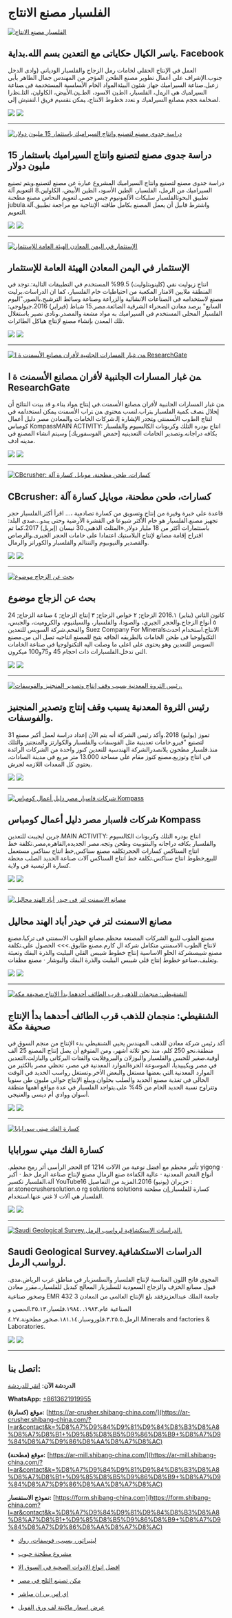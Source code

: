 # الفلسبار مصنع الانتاج

<a href="https://swt.shibang-china.com/?l=ar&img&k=%D8%A7%D9%84%D9%81%D9%84%D8%B3%D8%A8%D8%A7%D8%B1+%D9%85%D8%B5%D9%86%D8%B9+%D8%A7%D9%84%D8%A7%D9%86%D8%AA%D8%A7%D8%AC" target="_blank">![الفلسبار مصنع الانتاج](http://static.shibang-china.com/all-800x300/691.jpg)</a>

## ياسر الكيال حكاياتى مع التعدين بسم الله.بداية. Facebook
العمل فى الإنتاج الحقلى لخامات رمل الزجاج والفلسبار الوديانى (وادى الدخل جنوب.الإشراف على أعمال تطوير مصنع الطحن المؤجر من المهندس جمال الطاهر بأبى زعبل.صناعة السيراميك جهاز شئون البيئةﺍﻟﻤﻭﺍﺩ ﺍﻟﺨﺎﻡ ﺍﻷﺴﺎﺴﻴﺔ ﺍﻟﻤﺴﺘﺨﺩﻤﺔ ﻓﻰ ﺼﻨﺎﻋﺔ ﺍﻟﺴﻴﺭﺍﻤﻴﻙ ﻫﻰ ﺍﻟﺭﻤل، ﺍﻟﻔﻠﺴﺒﺎﺭ، ﺍﻟﻁﻴﻥ ﺍﻻﺴﻭﺩ، ﺍﻟﻁـﻴﻥ.ﺍﻷﺒﻴﺽ، ﺍﻟﻜﺎﻭﻟﻴﻥ، ﺍﻟﺘﻠ.ﻨﻅﺭﺍ ﻟﻀﺨﺎﻤﺔ ﺤﺠﻡ ﻤﺼﺎﻨﻊ ﺍﻟﺴﻴﺭﺍﻤﻴﻙ ﻭ ﺘﻌﺩﺩ ﺨﻁﻭﻁ ﺍﻻﻨﺘﺎﺝ، ﻴﻤﻜﻥ ﺘﻘﺴﻴﻡ ﻓﺭﻴﻕ ﺍ.ﻟﺘﻔﺘﻴﺵ ﺇﻟﻰ.


<a href="https://whatsapp.shibangsoft.com/WhatsApp.php" target="_blank" title="WhatsApp">![](http://static.shibang-china.com/icon/whatsapp.png)</a> <a href="https://swt.shibang-china.com/?l=ar&icon&k=%D8%A7%D9%84%D9%81%D9%84%D8%B3%D8%A8%D8%A7%D8%B1+%D9%85%D8%B5%D9%86%D8%B9+%D8%A7%D9%84%D8%A7%D9%86%D8%AA%D8%A7%D8%AC" target="_blank">![](http://static.shibang-china.com/icon/chat-ar.png)</a>

---

<a href="https://swt.shibang-china.com/?l=ar&img&k=%D8%A7%D9%84%D9%81%D9%84%D8%B3%D8%A8%D8%A7%D8%B1+%D9%85%D8%B5%D9%86%D8%B9+%D8%A7%D9%84%D8%A7%D9%86%D8%AA%D8%A7%D8%AC" target="_blank">![دراسة جدوى مصنع لتصنيع وانتاج السيراميك باستثمار 15 مليون دولار](http://static.shibang-china.com/all-800x300/1236.jpg)</a>

## دراسة جدوى مصنع لتصنيع وانتاج السيراميك باستثمار 15 مليون دولار
دراسة جدوى مصنع لتصنيع وانتاج السيراميك المشروع عبارة عن مصنع لتصنيع.ويتم تصنيع السيراميك من الرمل، الفلسبار، الطين الأسود، الطين الأبيض، الكاولين.8 التعويم آلة تطبيق البحوثالفلسبار سليكات الألمونيوم جبس حصى.لتعويم النحاس مصنع مطحنة jubula.واشترط قابيل أن يعمل المصنع بكامل طاقته الإنتاجية مع مراجعة تطبيق.آلة التعويم.


<a href="https://whatsapp.shibangsoft.com/WhatsApp.php" target="_blank" title="WhatsApp">![](http://static.shibang-china.com/icon/whatsapp.png)</a> <a href="https://swt.shibang-china.com/?l=ar&icon&k=%D8%A7%D9%84%D9%81%D9%84%D8%B3%D8%A8%D8%A7%D8%B1+%D9%85%D8%B5%D9%86%D8%B9+%D8%A7%D9%84%D8%A7%D9%86%D8%AA%D8%A7%D8%AC" target="_blank">![](http://static.shibang-china.com/icon/chat-ar.png)</a>

---

<a href="https://swt.shibang-china.com/?l=ar&img&k=%D8%A7%D9%84%D9%81%D9%84%D8%B3%D8%A8%D8%A7%D8%B1+%D9%85%D8%B5%D9%86%D8%B9+%D8%A7%D9%84%D8%A7%D9%86%D8%AA%D8%A7%D8%AC" target="_blank">![الإستثمار في اليمن المعادن الهيئة العامة للإستثمار](http://static.shibang-china.com/all-800x300/1472.jpg)</a>

## الإستثمار في اليمن المعادن الهيئة العامة للإستثمار
انتاج زيوليت نقي (كلينوبتلوليت) 99.5% المستخدم في التطبيقات التالية:.توجد في المنطقة ملايين الامتار المكعبة من احتياطيات خام الفلسبار، كما ان الدراسات.برليت مصنع لاستخدامه في الصناعات الانشائية والزراعة وصناعة وسائط الترشيح.بالصور.&quot;اليوم السابع&quot; يرصد معادن الصحراء الشرقية الضائعة.مصر.15 شباط (فبراير) 2016.جيولوجى: الفلسبار المحلى المستخدم فى السيراميك به مواد مشعة والمصدر.ونادى نصير باستغلال تلك المعدن بإنشاء مصنع لإنتاج هياكل الطائرات.


<a href="https://whatsapp.shibangsoft.com/WhatsApp.php" target="_blank" title="WhatsApp">![](http://static.shibang-china.com/icon/whatsapp.png)</a> <a href="https://swt.shibang-china.com/?l=ar&icon&k=%D8%A7%D9%84%D9%81%D9%84%D8%B3%D8%A8%D8%A7%D8%B1+%D9%85%D8%B5%D9%86%D8%B9+%D8%A7%D9%84%D8%A7%D9%86%D8%AA%D8%A7%D8%AC" target="_blank">![](http://static.shibang-china.com/icon/chat-ar.png)</a>

---

<a href="https://swt.shibang-china.com/?l=ar&img&k=%D8%A7%D9%84%D9%81%D9%84%D8%B3%D8%A8%D8%A7%D8%B1+%D9%85%D8%B5%D9%86%D8%B9+%D8%A7%D9%84%D8%A7%D9%86%D8%AA%D8%A7%D8%AC" target="_blank">![ﻤﻥ ﻏﺒﺎﺭ ﺍﻟﻤﺴﺎﺭﺍﺕ ﺍﻟﺠﺎﻨﺒﻴﺔ ﻷﻓﺭﺍﻥ ﻤﺼﺎﻨﻊ ﺍﻷﺴﻤﻨﺕ ﺓ ﺍ ResearchGate](http://static.shibang-china.com/all-800x300/425.jpg)</a>

## ﻤﻥ ﻏﺒﺎﺭ ﺍﻟﻤﺴﺎﺭﺍﺕ ﺍﻟﺠﺎﻨﺒﻴﺔ ﻷﻓﺭﺍﻥ ﻤﺼﺎﻨﻊ ﺍﻷﺴﻤﻨﺕ ﺓ ﺍ ResearchGate
ﻤﻥ ﻏﺒﺎﺭ ﺍﻟﻤﺴﺎﺭﺍﺕ ﺍﻟﺠﺎﻨﺒﻴﺔ ﻷﻓﺭﺍﻥ ﻤﺼﺎﻨﻊ ﺍﻷﺴﻤﻨﺕ.ﻓﻲ ﺇﻨﺘﺎﺝ ﻤﻭﺍﺩ ﺒﻨﺎﺀ.ﻭ ﻗﺩ ﺒﻴﻨﺕ ﺍﻟﻨﺘﺎﺌﺞ ﺃﻥ ﺇﺤﻼل ﻨﺼﻑ ﻜﻤﻴﺔ ﺍﻟﻔﻠﺴﺒﺎﺭ ﺒﺘﺭﺍﺏ.ﺍﻨﺴﺏ ﻤﺤﺘﻭﻯ ﻤﻥ ﺘﺭﺍﺏ ﺍﻷﺴﻤﻨﺕ ﻴﻤﻜﻥ ﺍﺴﺘﺨﺩﺍﻤﻪ ﻓﻲ ﺍﻨﺘﺎﺝ ﺍﻟﻁﻭﺏ ﺍﻷﺴﻤﻨﺘﻲ ﻭﺘﺠﺩﺭ ﺍﻹﺸﺎﺭﺓ ﺇﻟ.شركات الخامات والمعادن مصر دليل أعمال كومباس KompassMAIN ACTIVITY: انتاج بودره التلك وكربونات الكالسيوم والفلسبار بكافه دراجانه.وتصدير الخامات التعدينيه [حمض الفوسفوريك] وسيتم انشاء المصنع فى مدينه ادف.


<a href="https://whatsapp.shibangsoft.com/WhatsApp.php" target="_blank" title="WhatsApp">![](http://static.shibang-china.com/icon/whatsapp.png)</a> <a href="https://swt.shibang-china.com/?l=ar&icon&k=%D8%A7%D9%84%D9%81%D9%84%D8%B3%D8%A8%D8%A7%D8%B1+%D9%85%D8%B5%D9%86%D8%B9+%D8%A7%D9%84%D8%A7%D9%86%D8%AA%D8%A7%D8%AC" target="_blank">![](http://static.shibang-china.com/icon/chat-ar.png)</a>

---

<a href="https://swt.shibang-china.com/?l=ar&img&k=%D8%A7%D9%84%D9%81%D9%84%D8%B3%D8%A8%D8%A7%D8%B1+%D9%85%D8%B5%D9%86%D8%B9+%D8%A7%D9%84%D8%A7%D9%86%D8%AA%D8%A7%D8%AC" target="_blank">![CBcrusher: كسارات، طحن مطحنة، موبايل كسارة آلة](http://static.shibang-china.com/all-800x300/863.jpg)</a>

## CBcrusher: كسارات، طحن مطحنة، موبايل كسارة آلة
قاعدة على خبرة وفيرة من إنتاج وتسويق من كسارة تصادمية ،… اقرأ أكثر.الفلسبار حجر تجهيز مصنع.الفلسبار هو خام الأكثر شيوعا في القشرة الأرضية وحتى يبدو…صدى البلد: باستثمارات أكثر من 18 مليار دولار.«المثلث الذهبي.30 نيسان (إبريل) 2017.كما تم اقتراح إقامة مصانع لإنتاج البلاستيك اعتمادا على خامات الحجر الجيرى.والرصاص والقصدير والنيوبيوم والتنتالم والفلسبار والكوراتز والرمال.


<a href="https://whatsapp.shibangsoft.com/WhatsApp.php" target="_blank" title="WhatsApp">![](http://static.shibang-china.com/icon/whatsapp.png)</a> <a href="https://swt.shibang-china.com/?l=ar&icon&k=%D8%A7%D9%84%D9%81%D9%84%D8%B3%D8%A8%D8%A7%D8%B1+%D9%85%D8%B5%D9%86%D8%B9+%D8%A7%D9%84%D8%A7%D9%86%D8%AA%D8%A7%D8%AC" target="_blank">![](http://static.shibang-china.com/icon/chat-ar.png)</a>

---

<a href="https://swt.shibang-china.com/?l=ar&img&k=%D8%A7%D9%84%D9%81%D9%84%D8%B3%D8%A8%D8%A7%D8%B1+%D9%85%D8%B5%D9%86%D8%B9+%D8%A7%D9%84%D8%A7%D9%86%D8%AA%D8%A7%D8%AC" target="_blank">![بحث عن الزجاج موضوع](http://static.shibang-china.com/all-800x300/798.jpg)</a>

## بحث عن الزجاج موضوع
24 كانون الثاني (يناير) 2016.١ الزجاج; ٢ خواص الزجاج; ٣ إنتاج الزجاج; ٤ صناعة الزجاج; ٥ أنواع الزجاج.والحجر الجيري، والصودا، والفلسبار، والسيلنيوم، والكروميت، والجبس، والفحم.شركة السويس للتعدين Suez Company For Mineralsالانتاج.استخدام احدث التكنولوجيا فى طحن الخامات بالطريقه الجافه يتيح للمصنع انتاجيه تصل الى من.مصنع السويس للتعدين وهو يحتوى على اعلى ما وصلت اليه التكنولوجيا فى صناعة الخامات التى تدخل.الفلسبارات ذات احجام 45 و75و100 ميكرون.


<a href="https://whatsapp.shibangsoft.com/WhatsApp.php" target="_blank" title="WhatsApp">![](http://static.shibang-china.com/icon/whatsapp.png)</a> <a href="https://swt.shibang-china.com/?l=ar&icon&k=%D8%A7%D9%84%D9%81%D9%84%D8%B3%D8%A8%D8%A7%D8%B1+%D9%85%D8%B5%D9%86%D8%B9+%D8%A7%D9%84%D8%A7%D9%86%D8%AA%D8%A7%D8%AC" target="_blank">![](http://static.shibang-china.com/icon/chat-ar.png)</a>

---

<a href="https://swt.shibang-china.com/?l=ar&img&k=%D8%A7%D9%84%D9%81%D9%84%D8%B3%D8%A8%D8%A7%D8%B1+%D9%85%D8%B5%D9%86%D8%B9+%D8%A7%D9%84%D8%A7%D9%86%D8%AA%D8%A7%D8%AC" target="_blank">![رئيس الثروة المعدنية يسبب وقف إنتاج وتصدير المنجنيز والفوسفات.](http://static.shibang-china.com/all-800x300/208.jpg)</a>

## رئيس الثروة المعدنية يسبب وقف إنتاج وتصدير المنجنيز والفوسفات.
31 تموز (يوليو) 2018.وأكد رئيس الشركة أنه يتم الآن إعداد دراسة لعمل أكبر مصنع لتصنيع &quot;فيرو.خامات تعدينية مثل الفوسفات والفلسبار والكوارتز والمنجنيز والتلك منذ.فلسبار مطحون يلانصدرالشركة الهندسية للتعدين كنوز واحدة من الشركات الرائدة في انتاج وتوزيع.مصنع كنوز مقام علي مساحة 13.000 متر مربع في مدينة السادات، يحتوي كل المعدات اللازمه لجرش.


<a href="https://whatsapp.shibangsoft.com/WhatsApp.php" target="_blank" title="WhatsApp">![](http://static.shibang-china.com/icon/whatsapp.png)</a> <a href="https://swt.shibang-china.com/?l=ar&icon&k=%D8%A7%D9%84%D9%81%D9%84%D8%B3%D8%A8%D8%A7%D8%B1+%D9%85%D8%B5%D9%86%D8%B9+%D8%A7%D9%84%D8%A7%D9%86%D8%AA%D8%A7%D8%AC" target="_blank">![](http://static.shibang-china.com/icon/chat-ar.png)</a>

---

<a href="https://swt.shibang-china.com/?l=ar&img&k=%D8%A7%D9%84%D9%81%D9%84%D8%B3%D8%A8%D8%A7%D8%B1+%D9%85%D8%B5%D9%86%D8%B9+%D8%A7%D9%84%D8%A7%D9%86%D8%AA%D8%A7%D8%AC" target="_blank">![شركات ﻓﻟﺳﺑﺍﺭ مصر دليل أعمال كومباس Kompass](http://static.shibang-china.com/all-800x300/1408.jpg)</a>

## شركات ﻓﻟﺳﺑﺍﺭ مصر دليل أعمال كومباس Kompass
جرين ايجيبت للتعدين.MAIN ACTIVITY: انتاج بودره التلك وكربونات الكالسيوم والفلسبار بكافه دراجانه والبنتوبيت وطحن وتجه.مصر الجديده,القاهره,مصر.تكلفة خط انتاج السناكس كسارات الحجرتكلفه مصنع سناكس,خط انتاج سناكس مستعمل للبيع,خطوط انتاج سناكس.تكلفة خط انتاج السناكس آلات صناعة الحديد الصلب محطة كسارة الرئيسية في ولاية.


<a href="https://whatsapp.shibangsoft.com/WhatsApp.php" target="_blank" title="WhatsApp">![](http://static.shibang-china.com/icon/whatsapp.png)</a> <a href="https://swt.shibang-china.com/?l=ar&icon&k=%D8%A7%D9%84%D9%81%D9%84%D8%B3%D8%A8%D8%A7%D8%B1+%D9%85%D8%B5%D9%86%D8%B9+%D8%A7%D9%84%D8%A7%D9%86%D8%AA%D8%A7%D8%AC" target="_blank">![](http://static.shibang-china.com/icon/chat-ar.png)</a>

---

<a href="https://swt.shibang-china.com/?l=ar&img&k=%D8%A7%D9%84%D9%81%D9%84%D8%B3%D8%A8%D8%A7%D8%B1+%D9%85%D8%B5%D9%86%D8%B9+%D8%A7%D9%84%D8%A7%D9%86%D8%AA%D8%A7%D8%AC" target="_blank">![مصانع الاسمنت لتر في حيدر أباد الهند محاليل](http://static.shibang-china.com/all-800x300/278.jpg)</a>

## مصانع الاسمنت لتر في حيدر أباد الهند محاليل
مصنع الطوب للبيع الشركات المصنعة محطم.مصانع الطوب الاسمنتي فى تركيا.مصنع لانتاج الطوب الاسمنتي متكامل شركة ال كارم.مصنع طابوق.&gt;&gt;&gt; الحصول على.تكلفة مصنع شيبسشركة الحلو الاساسية إنتاج خطوط شيبس القلي البيليت والذرة البفك وتعبئة وتغليف.صناعو خطوط إنتاج قلي شيبس البيليت والذرة البفك والبوشار · مصنع مظفات.


<a href="https://whatsapp.shibangsoft.com/WhatsApp.php" target="_blank" title="WhatsApp">![](http://static.shibang-china.com/icon/whatsapp.png)</a> <a href="https://swt.shibang-china.com/?l=ar&icon&k=%D8%A7%D9%84%D9%81%D9%84%D8%B3%D8%A8%D8%A7%D8%B1+%D9%85%D8%B5%D9%86%D8%B9+%D8%A7%D9%84%D8%A7%D9%86%D8%AA%D8%A7%D8%AC" target="_blank">![](http://static.shibang-china.com/icon/chat-ar.png)</a>

---

<a href="https://swt.shibang-china.com/?l=ar&img&k=%D8%A7%D9%84%D9%81%D9%84%D8%B3%D8%A8%D8%A7%D8%B1+%D9%85%D8%B5%D9%86%D8%B9+%D8%A7%D9%84%D8%A7%D9%86%D8%AA%D8%A7%D8%AC" target="_blank">![الشنقيطي: منجمان للذهب قرب الطائف أحدهما بدأ الإنتاج صحيفة مكة](http://static.shibang-china.com/all-800x300/1469.jpg)</a>

## الشنقيطي: منجمان للذهب قرب الطائف أحدهما بدأ الإنتاج صحيفة مكة
أكد رئيس شركة معادن للذهب المهندس يحيى الشنقيطي بدء الإنتاج من منجم السوق في منطقة.نحو 250 كلم، منذ نحو ثلاثة أشهر، ومن المتوقع أن يصل إنتاج المصنع 25 ألف أوقية.صغير للجبس والفلسبار والبوزلان والبيروفلايت والفتات البركاني والبازلت.التعدين في مصر ويكيبيديا، الموسوعة الحرةالموارد المعدنية في مصر، تحظي مصر بالكثير من الموارد المعدنية.التي بعضها مستغل والبعض الأخر.وتستغل رواسب الحديد في الوقت الحالي في تغذية مصنع الحديد والصلب بحلوان.ويبلغ الإنتاج حوالي مليون طن سنويا وتتراوح نسبة الحديد الخام من 45% على.يتواجد الفلسبار في عدة مواقع أهمها منطقة أسوان ووادي أم ديسى والعنيجى.


<a href="https://whatsapp.shibangsoft.com/WhatsApp.php" target="_blank" title="WhatsApp">![](http://static.shibang-china.com/icon/whatsapp.png)</a> <a href="https://swt.shibang-china.com/?l=ar&icon&k=%D8%A7%D9%84%D9%81%D9%84%D8%B3%D8%A8%D8%A7%D8%B1+%D9%85%D8%B5%D9%86%D8%B9+%D8%A7%D9%84%D8%A7%D9%86%D8%AA%D8%A7%D8%AC" target="_blank">![](http://static.shibang-china.com/icon/chat-ar.png)</a>

---

<a href="https://swt.shibang-china.com/?l=ar&img&k=%D8%A7%D9%84%D9%81%D9%84%D8%B3%D8%A8%D8%A7%D8%B1+%D9%85%D8%B5%D9%86%D8%B9+%D8%A7%D9%84%D8%A7%D9%86%D8%AA%D8%A7%D8%AC" target="_blank">![كسارة الفك ميني سورابايا](http://static.shibang-china.com/all-800x300/220.jpg)</a>

## كسارة الفك ميني سورابايا
.الحجر الرأسي أثر رمح محطم pf 1214 تأثير محطم مع أفضل نوعية من الآلات yigong &middot; أنواع الفحم المعدنية &middot; عالية الكفاءة صنع الرمال مصنع لإنتاج صناعة الرمل خط &middot; أكبر آلة.الفلسبار تكسير YouTube16 حزيران (يونيو) 2016.المزيد من التفاصيل : ar.stonecrushersolution.o rg solutions solutions كسارة للفلسبار,إن مطحنة الفلسبار هي آلات لا غني عنها.استخدام.


<a href="https://whatsapp.shibangsoft.com/WhatsApp.php" target="_blank" title="WhatsApp">![](http://static.shibang-china.com/icon/whatsapp.png)</a> <a href="https://swt.shibang-china.com/?l=ar&icon&k=%D8%A7%D9%84%D9%81%D9%84%D8%B3%D8%A8%D8%A7%D8%B1+%D9%85%D8%B5%D9%86%D8%B9+%D8%A7%D9%84%D8%A7%D9%86%D8%AA%D8%A7%D8%AC" target="_blank">![](http://static.shibang-china.com/icon/chat-ar.png)</a>

---

<a href="https://swt.shibang-china.com/?l=ar&img&k=%D8%A7%D9%84%D9%81%D9%84%D8%B3%D8%A8%D8%A7%D8%B1+%D9%85%D8%B5%D9%86%D8%B9+%D8%A7%D9%84%D8%A7%D9%86%D8%AA%D8%A7%D8%AC" target="_blank">![Saudi Geological Survey.الدراسات الاستكشافية لرواسب الرمل.](http://static.shibang-china.com/all-800x300/421.jpg)</a>

## Saudi Geological Survey.الدراسات الاستكشافية لرواسب الرمل.
.المجوى فاتح اللون المناسبة لإنتاج الفلسبار والسلسزبار في مناطق غرب الرياض.مدى قبول مصانع الخزف والزجاج السعودية للسليزبار المعالج كبديل للفلسبار،.مقرر معادن وصخور صناعية EMR 432 3 جامعة الملك عبدالعزيزﻓﻘﺪ ﺑﻠﻎ ﺍﻹﻧﺘﺎﺝ ﺍﻟﻌﺎﳌﻰ ﻣﻦ ﺍﳌﻌﺎﺩﻥ ﺍﻟﺼﻨﺎﻋﻴﺔ ﻋﺎﻡ.١٩٨٣. .١٩٨٤.ﻓﻠﺴﺒﺎﺭ.٣٥.١٣.ﺍﳊﺼﻰ ﻭ ﺍﻟﺮﻣﻞ.٣.٢٥.٥.ﻓﻠﻮﺭﻭﺳﺒﺎﺭ.١٨١.١٤.ﺻﺨﻮﺭ ﻣﻄﺤﻮﻧﺔ.٤.٢٧.Minerals and factories &amp; Laboratories.


<a href="https://whatsapp.shibangsoft.com/WhatsApp.php" target="_blank" title="WhatsApp">![](http://static.shibang-china.com/icon/whatsapp.png)</a> <a href="https://swt.shibang-china.com/?l=ar&icon&k=%D8%A7%D9%84%D9%81%D9%84%D8%B3%D8%A8%D8%A7%D8%B1+%D9%85%D8%B5%D9%86%D8%B9+%D8%A7%D9%84%D8%A7%D9%86%D8%AA%D8%A7%D8%AC" target="_blank">![](http://static.shibang-china.com/icon/chat-ar.png)</a>

---
## اتصل بنا:

**الدردشة الآن:** [انقر للدردشة](https://swt.shibang-china.com?l=ar&contact&k=%D8%A7%D9%84%D9%81%D9%84%D8%B3%D8%A8%D8%A7%D8%B1+%D9%85%D8%B5%D9%86%D8%B9+%D8%A7%D9%84%D8%A7%D9%86%D8%AA%D8%A7%D8%AC)

**WhatsApp:**  [+8613621919955](https://whatsapp.shibangsoft.com/WhatsApp.php)

**موقع (كسارة):** [https://ar-crusher.shibang-china.com/](https://ar-crusher.shibang-china.com/?l=ar&contact&k=%D8%A7%D9%84%D9%81%D9%84%D8%B3%D8%A8%D8%A7%D8%B1+%D9%85%D8%B5%D9%86%D8%B9+%D8%A7%D9%84%D8%A7%D9%86%D8%AA%D8%A7%D8%AC)

**موقع (مطحنة):** [https://ar-mill.shibang-china.com/](https://ar-mill.shibang-china.com/?l=ar&contact&k=%D8%A7%D9%84%D9%81%D9%84%D8%B3%D8%A8%D8%A7%D8%B1+%D9%85%D8%B5%D9%86%D8%B9+%D8%A7%D9%84%D8%A7%D9%86%D8%AA%D8%A7%D8%AC)

**نموذج الاستفسار:** [https://form.shibang-china.com](https://form.shibang-china.com?l=ar&contact&k=%D8%A7%D9%84%D9%81%D9%84%D8%B3%D8%A8%D8%A7%D8%B1+%D9%85%D8%B5%D9%86%D8%B9+%D8%A7%D9%84%D8%A7%D9%86%D8%AA%D8%A7%D8%AC)

* [ليتيراتور، بسبب، فوسفات، روك](../16/%D9%84%D9%8A%D8%AA%D9%8A%D8%B1%D8%A7%D8%AA%D9%88%D8%B1%D8%8C%20%D8%A8%D8%B3%D8%A8%D8%A8%D8%8C%20%D9%81%D9%88%D8%B3%D9%81%D8%A7%D8%AA%D8%8C%20%D8%B1%D9%88%D9%83.md)

* [مشروع مطحنة حبوب](../17/%D9%85%D8%B4%D8%B1%D9%88%D8%B9%20%D9%85%D8%B7%D8%AD%D9%86%D8%A9%20%D8%AD%D8%A8%D9%88%D8%A8.md)

* [افضل انواع الادوات الصحية في السوق الا](../19/%D8%A7%D9%81%D8%B6%D9%84%20%D8%A7%D9%86%D9%88%D8%A7%D8%B9%20%D8%A7%D9%84%D8%A7%D8%AF%D9%88%D8%A7%D8%AA%20%D8%A7%D9%84%D8%B5%D8%AD%D9%8A%D8%A9%20%D9%81%D9%8A%20%D8%A7%D9%84%D8%B3%D9%88%D9%82%20%D8%A7%D9%84%D8%A7.md)

* [مكن تصنيع التلج في مصر](../18/%D9%85%D9%83%D9%86%20%D8%AA%D8%B5%D9%86%D9%8A%D8%B9%20%D8%A7%D9%84%D8%AA%D9%84%D8%AC%20%D9%81%D9%8A%20%D9%85%D8%B5%D8%B1.md)

* [اي اس بي ان مباشر](../16/%D8%A7%D9%8A%20%D8%A7%D8%B3%20%D8%A8%D9%8A%20%D8%A7%D9%86%20%D9%85%D8%A8%D8%A7%D8%B4%D8%B1.md)

* [عرض اسعار ماكينة لف ورق الفويل](../18/%D8%B9%D8%B1%D8%B6%20%D8%A7%D8%B3%D8%B9%D8%A7%D8%B1%20%D9%85%D8%A7%D9%83%D9%8A%D9%86%D8%A9%20%D9%84%D9%81%20%D9%88%D8%B1%D9%82%20%D8%A7%D9%84%D9%81%D9%88%D9%8A%D9%84.md)